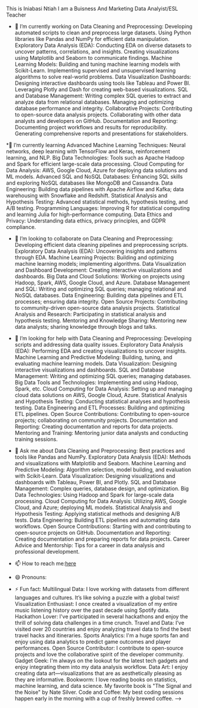 

This is Iniabasi Ntiah
I am a Buisness And Marketing Data Analyist/ESL Teacher


* 🔭 I’m currently working on Data Cleaning and Preprocessing:
Developing automated scripts to clean and preprocess large datasets.
Using Python libraries like Pandas and NumPy for efficient data manipulation.
Exploratory Data Analysis (EDA):
Conducting EDA on diverse datasets to uncover patterns, correlations, and insights.
Creating visualizations using Matplotlib and Seaborn to communicate findings.
Machine Learning Models:
Building and tuning machine learning models with Scikit-Learn.
Implementing supervised and unsupervised learning algorithms to solve real-world problems.
Data Visualization Dashboards:
Designing interactive dashboards using tools like Tableau and Power BI.
Leveraging Plotly and Dash for creating web-based visualizations.
SQL and Database Management:
Writing complex SQL queries to extract and analyze data from relational databases.
Managing and optimizing database performance and integrity.
Collaborative Projects:
Contributing to open-source data analysis projects.
Collaborating with other data analysts and developers on GitHub.
Documentation and Reporting:
Documenting project workflows and results for reproducibility.
Generating comprehensive reports and presentations for stakeholders.

*🌱 I’m currently learning Advanced Machine Learning Techniques: Neural networks, deep learning with TensorFlow and Keras, reinforcement learning, and NLP.
Big Data Technologies: Tools such as Apache Hadoop and Spark for efficient large-scale data processing.
Cloud Computing for Data Analysis: AWS, Google Cloud, Azure for deploying data solutions and ML models.
Advanced SQL and NoSQL Databases: Enhancing SQL skills and exploring NoSQL databases like MongoDB and Cassandra.
Data Engineering: Building data pipelines with Apache Airflow and Kafka; data warehousing with Snowflake and Redshift.
Statistical Analysis and Hypothesis Testing: Advanced statistical methods, hypothesis testing, and A/B testing.
Programming Languages: Improving R for statistical computing and learning Julia for high-performance computing.
Data Ethics and Privacy: Understanding data ethics, privacy principles, and GDPR compliance.

* 👯 I’m looking to collaborate on Data Cleaning and Preprocessing: Developing efficient data cleaning pipelines and preprocessing scripts.
Exploratory Data Analysis (EDA): Uncovering insights and patterns through EDA.
Machine Learning Projects: Building and optimizing machine learning models; implementing algorithms.
Data Visualization and Dashboard Development: Creating interactive visualizations and dashboards.
Big Data and Cloud Solutions: Working on projects using Hadoop, Spark, AWS, Google Cloud, and Azure.
Database Management and SQL: Writing and optimizing SQL queries; managing relational and NoSQL databases.
Data Engineering: Building data pipelines and ETL processes; ensuring data integrity.
Open Source Projects: Contributing to community-driven open-source data analysis projects.
Statistical Analysis and Research: Participating in statistical analysis and hypothesis testing.
Mentoring and Knowledge Sharing: Mentoring new data analysts; sharing knowledge through blogs and talks.
* 🤔 I’m looking for help with Data Cleaning and Preprocessing: Developing scripts and addressing data quality issues.
Exploratory Data Analysis (EDA): Performing EDA and creating visualizations to uncover insights.
Machine Learning and Predictive Modeling: Building, tuning, and evaluating machine learning models.
Data Visualization: Designing interactive visualizations and dashboards.
SQL and Database Management: Writing and optimizing SQL queries; managing databases.
Big Data Tools and Technologies: Implementing and using Hadoop, Spark, etc.
Cloud Computing for Data Analysis: Setting up and managing cloud data solutions on AWS, Google Cloud, Azure.
Statistical Analysis and Hypothesis Testing: Conducting statistical analyses and hypothesis testing.
Data Engineering and ETL Processes: Building and optimizing ETL pipelines.
Open Source Contributions: Contributing to open-source projects; collaborating on community projects.
Documentation and Reporting: Creating documentation and reports for data projects.
Mentoring and Training: Mentoring junior data analysts and conducting training sessions.
* 💬 Ask me about Data Cleaning and Preprocessing: Best practices and tools like Pandas and NumPy.
Exploratory Data Analysis (EDA): Methods and visualizations with Matplotlib and Seaborn.
Machine Learning and Predictive Modeling: Algorithm selection, model building, and evaluation with Scikit-Learn.
Data Visualization: Designing visualizations and dashboards with Tableau, Power BI, and Plotly.
SQL and Database Management: Complex queries, database design, and optimization.
Big Data Technologies: Using Hadoop and Spark for large-scale data processing.
Cloud Computing for Data Analysis: Utilizing AWS, Google Cloud, and Azure; deploying ML models.
Statistical Analysis and Hypothesis Testing: Applying statistical methods and designing A/B tests.
Data Engineering: Building ETL pipelines and automating data workflows.
Open Source Contributions: Starting with and contributing to open-source projects on GitHub.
Documentation and Reporting: Creating documentation and preparing reports for data projects.
Career Advice and Mentorship: Tips for a career in data analysis and professional development.

* 📫 How to reach me:[here](https://www.linkedin.com/in/iniabasi-okorie-14720088/)
* 😄 Pronouns: 
* ⚡ Fun fact: Multilingual Data: I love working with datasets from different languages and cultures. It’s like solving a puzzle with a global twist!
Visualization Enthusiast: I once created a visualization of my entire music listening history over the past decade using Spotify data.
Hackathon Lover: I've participated in several hackathons and enjoy the thrill of solving data challenges in a time crunch.
Travel and Data: I’ve visited over 20 countries and enjoy analyzing travel data to find the best travel hacks and itineraries.
Sports Analytics: I'm a huge sports fan and enjoy using data analytics to predict game outcomes and player performances.
Open Source Contributor: I contribute to open-source projects and love the collaborative spirit of the developer community.
Gadget Geek: I'm always on the lookout for the latest tech gadgets and enjoy integrating them into my data analysis workflow.
Data Art: I enjoy creating data art—visualizations that are as aesthetically pleasing as they are informative.
Bookworm: I love reading books on statistics, machine learning, and data science. My favorite book is "The Signal and the Noise" by Nate Silver.
Code and Coffee: My best coding sessions happen early in the morning with a cup of freshly brewed coffee.
-->
